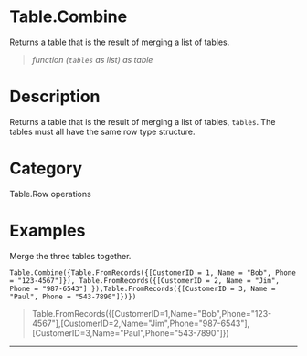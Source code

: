 ﻿# Table.Combine
Returns a table that is the result of merging a list of tables.
> _function (<code>tables</code> as list) as table_
# Description 
Returns a table that is the result of merging a list of tables, <code>tables</code>. The tables must all have the same row type structure.
# Category 
Table.Row operations
# Examples 
Merge the three tables together.
```
Table.Combine({Table.FromRecords({[CustomerID = 1, Name = "Bob", Phone = "123-4567"]}), Table.FromRecords({[CustomerID = 2, Name = "Jim", Phone = "987-6543"] }),Table.FromRecords({[CustomerID = 3, Name = "Paul", Phone = "543-7890"]})})
```
> Table.FromRecords({[CustomerID=1,Name="Bob",Phone="123-4567"],[CustomerID=2,Name="Jim",Phone="987-6543"],[CustomerID=3,Name="Paul",Phone="543-7890"]})
***
